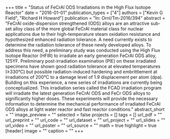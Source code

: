 +++
title = "Status of FeCrAl ODS Irradiations in the High Flux Isotope Reactor"
date = "2016-01-01"
publication_types = ["4"]
authors = ["Kevin G Field", "Richard H Howard"]
publication = "In: Ornl/Tm-2016/394"
abstract = "FeCrAl oxide-dispersion strengthened (ODS) alloys are an attractive sub-set alloy class of the more global FeCrAl material class for nuclear applications due to their high-temperature steam oxidation resistance and hypothesized enhanced radiation tolerance. A need currently exists to determine the radiation tolerance of these newly developed alloys. To address this need, a preliminary study was conducted using the High Flux Isotope Reactor (HFIR) to irradiate an early generation FeCrAl ODS alloy, 125YF. Preliminary post-irradiation examination (PIE) on these irradiated specimens have shown good radiation tolerance at elevated temperatures (≥330°C) but possible radiation-induced hardening and embrittlement at irradiations of 200°C to a damage level of 1.9 displacement per atom (dpa). Building on this experience, a new series of irradiations are currently being conceptualized. This irradiation series called the FCAD irradiation program will irradiate the latest generation FeCrAl ODS and FeCr ODS alloys to significantly higher doses. These experiments will provide the necessary information to determine the mechanical performance of irradiated FeCrAl ODS alloys at light water reactor and fast reactor conditions."
abstract_short = ""
image_preview = ""
selected = false
projects = []
tags = []
url_pdf = ""
url_preprint = ""
url_code = ""
url_dataset = ""
url_project = ""
url_slides = ""
url_video = ""
url_poster = ""
url_source = ""
math = true
highlight = true
[header]
image = ""
caption = ""
+++
